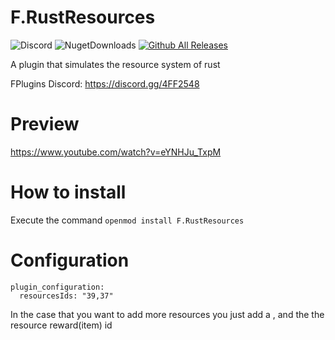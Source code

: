 # F.RustResources
![Discord](https://img.shields.io/discord/742861338233274418?label=Discord&logo=Discord) ![NugetDownloads](https://img.shields.io/nuget/dt/F.RustResources?label=Nuget%20Downloads) [![Github All Releases](https://img.shields.io/github/downloads/01-Feli/F.RustResources/total.svg)]()

A plugin that simulates the resource system of rust

FPlugins Discord: https://discord.gg/4FF2548

# Preview 
https://www.youtube.com/watch?v=eYNHJu_TxpM

# How to install 

Execute the command ``openmod install F.RustResources``

# Configuration
```
plugin_configuration:
  resourcesIds: "39,37"
```

In the case that you want to add more resources you just add a , and the the resource reward(item) id
